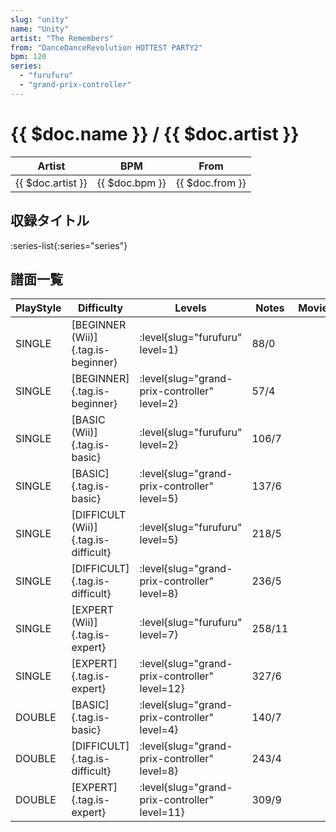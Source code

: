 ```yaml
---
slug: "unity"
name: "Unity"
artist: "The Remembers"
from: "DanceDanceRevolution HOTTEST PARTY2"
bpm: 120
series:
  - "furufuru"
  - "grand-prix-controller"
---
```


# {{ $doc.name }} / {{ $doc.artist }}

|Artist|BPM|From|
|------|---|----|
|{{ $doc.artist }}|{{ $doc.bpm }}|{{ $doc.from }}|

## 収録タイトル

:series-list{:series="series"}

## 譜面一覧

|PlayStyle|Difficulty|Levels|Notes|Movie|
|---------|----------|------|-----|-----|
|SINGLE|[BEGINNER (Wii)]{.tag.is-beginner}|<div class="field is-grouped is-grouped-multiline"> :level{slug="furufuru" level=1}</div>|88/0||
|SINGLE|[BEGINNER]{.tag.is-beginner}|<div class="field is-grouped is-grouped-multiline"> :level{slug="grand-prix-controller" level=2}</div>|57/4||
|SINGLE|[BASIC (Wii)]{.tag.is-basic}|<div class="field is-grouped is-grouped-multiline"> :level{slug="furufuru" level=2}</div>|106/7||
|SINGLE|[BASIC]{.tag.is-basic}|<div class="field is-grouped is-grouped-multiline"> :level{slug="grand-prix-controller" level=5}</div>|137/6||
|SINGLE|[DIFFICULT (Wii)]{.tag.is-difficult}|<div class="field is-grouped is-grouped-multiline"> :level{slug="furufuru" level=5}</div>|218/5||
|SINGLE|[DIFFICULT]{.tag.is-difficult}|<div class="field is-grouped is-grouped-multiline"> :level{slug="grand-prix-controller" level=8}</div>|236/5||
|SINGLE|[EXPERT (Wii)]{.tag.is-expert}|<div class="field is-grouped is-grouped-multiline"> :level{slug="furufuru" level=7}</div>|258/11||
|SINGLE|[EXPERT]{.tag.is-expert}|<div class="field is-grouped is-grouped-multiline"> :level{slug="grand-prix-controller" level=12}</div>|327/6||
|DOUBLE|[BASIC]{.tag.is-basic}|<div class="field is-grouped is-grouped-multiline"> :level{slug="grand-prix-controller" level=4}</div>|140/7||
|DOUBLE|[DIFFICULT]{.tag.is-difficult}|<div class="field is-grouped is-grouped-multiline"> :level{slug="grand-prix-controller" level=8}</div>|243/4||
|DOUBLE|[EXPERT]{.tag.is-expert}|<div class="field is-grouped is-grouped-multiline"> :level{slug="grand-prix-controller" level=11}</div>|309/9||
